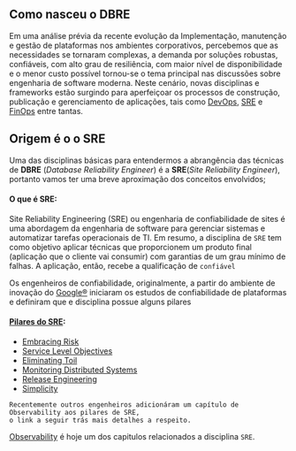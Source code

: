
Como nasceu o DBRE
------------------

Em uma análise prévia da recente evolução da Implementação, manutenção e gestão de plataformas nos ambientes corporativos, percebemos que as necessidades se tornaram complexas, a demanda por soluções robustas, confiáveis, com alto grau de resiliência, com maior nível de disponibilidade e o menor custo possível tornou-se o tema principal nas discussões sobre engenharia de software moderna. Neste cenário, novas disciplinas e frameworks estão surgindo para aperfeiçoar os processos de construção, publicação e gerenciamento de aplicações, tais como [DevOps](https://www.atlassian.com/br/devops), [SRE](https://www.redhat.com/pt-br/topics/devops/what-is-sre) e [FinOps](https://learn.microsoft.com/pt-br/azure/cost-management-billing/finops/overview-finops) entre tantas. 

Origem é o o SRE
----------------

Uma das disciplinas básicas para entendermos a abrangência das técnicas de **DBRE** (_Database Reliability Engineer_) é a **SRE**(_Site Reliability Engineer_), portanto vamos ter uma breve aproximação dos conceitos envolvidos;

#### O que é SRE:

Site Reliability Engineering (SRE) ou engenharia de confiabilidade de sites é uma abordagem da engenharia de software para gerenciar sistemas e automatizar tarefas operacionais de TI. Em resumo, a disciplina de `SRE` tem como objetivo aplicar técnicas que proporcionem um produto final (aplicação que o cliente vai consumir) com garantias de um grau mínimo de falhas. A aplicação, então, recebe a qualificação de `confiável`

Os engenheiros de confiabilidade, originalmente, a partir do ambiente de inovação do [Google®](https://sre.google/sre-book/table-of-contents/) iniciaram os estudos de confiabilidade de plataformas e definiram que e disciplina possue alguns pilares

#### [Pilares do SRE](#pilares-do-sre):
*   [Embracing Risk](https://sre.google/sre-book/embracing-risk/)
*   [Service Level Objectives](https://sre.google/sre-book/service-level-objectives/)
*   [Eliminating Toil](https://sre.google/sre-book/eliminating-toil/) 
*   [Monitoring Distributed Systems](https://sre.google/sre-book/monitoring-distributed-systems/)
*   [Release Engineering](https://sre.google/sre-book/release-engineering/)
*   [Simplicity](https://sre.google/sre-book/simplicity/)
  
```
Recentemente outros engenheiros adicionáram um capítulo de Observability aos pilares de SRE, 
o link a seguir trás mais detalhes a respeito.
```

[Observability](https://www.ecloudcontrol.com/what-is-observability-and-why-is-it-vital-in-site-reliability-engineering/) é hoje um dos capitulos relacionados a disciplina `SRE`.